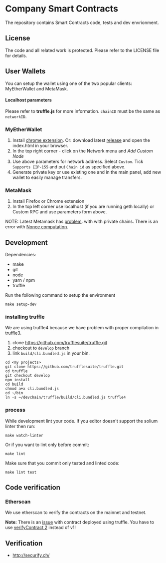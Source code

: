 # Company Smart Contracts

The repository contains Smart Contracts code, tests and dev envrionment.

## License

The code and all related work is protected. Please refer to the LICENSE file for details.

## User Wallets

You can setup the wallet using one of the two popular clients: MyEtherWallet and MetaMask.

#### Localhost parameters

Please refer to **truffle.js** for more information. `chainID` must be the same as `networkID`.


### MyEtherWallet

1. Install [chrome extension](https://chrome.google.com/webstore/detail/myetherwallet/nlbmnnijcnlegkjjpcfjclmcfggfefdm).
   Or: download latest [release](https://github.com/kvhnuke/etherwallet/releases) and open the index.html in your browser.
1. In the top right corner - click on the Network menu and _Add Custom Node_
1. Use above parameters for network address. Select `Custom`. Tick `Supports EIP-155` and put `Chain id` as specified above.
1. Generate private key or use existing one and in the main panel, add new wallet to easily manage transfers.

### MetaMask

1. Install Firefox or Chrome extension
1. In the top left corner use localhost (if you are running geth locally) or Custom RPC and use parameters form above.


NOTE: Latest Metamask has [problem](https://github.com/MetaMask/metamask-extension/issues/2015). with with private chains. There is an error with [Nonce computation](https://github.com/MetaMask/metamask-extension/issues/1999).


## Development

Dependencies:

* make
* git
* node
* yarn / npm
* truffle

Run the following command to setup the environment

    make setup-dev

### installing truffle

We are using truffle4 because we have problem with proper compilation in truffle3.

1. clone https://github.com/trufflesuite/truffle.git
2. checkout to `develop` branch
3. link `build/cli.bundled.js` in your bin.

```
cd <my projects>
git clone https://github.com/trufflesuite/truffle.git
cd truffle
git checkout develop
npm install
cd build
chmod a+x cli.bundled.js
cd ~/bin
ln -s ~/devchain/truffle/build/cli.bundled.js truffle4
```

### process

While development lint your code. If you editor doesn't support the solium linter then run:

    make watch-linter

Or if you want to lint only before commit:

    make lint

Make sure that you commit only tested and linted code:

    make lint test


## Code verification

### Etherscan

We use etherscan to verify the contracts on the mainnet and testnet.

**Note:** There is an [issue](https://github.com/trufflesuite/truffle/issues/456) with contract deployed using truffle. You have to use [verifyContract 2](https://etherscan.io/verifyContract2) instead of v1!

## Verification

+ http://securify.ch/
